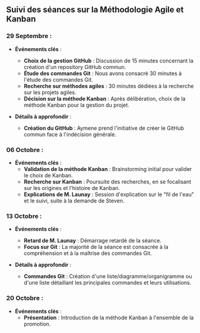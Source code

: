 ## Suivi des séances sur la Méthodologie Agile et Kanban

### 29 Septembre :

- **Événements clés** :
    
    - **Choix de la gestion GitHub** : Discussion de 15 minutes concernant la création d'un repository GitHub commun.
    - **Étude des commandes Git** : Nous avons consacré 30 minutes à l'étude des commandes Git.
    - **Recherche sur méthodes agiles** : 30 minutes dédiées à la recherche sur les projets agiles.
    - **Décision sur la méthode Kanban** : Après délibération, choix de la méthode Kanban pour la gestion du projet.
- **Détails à approfondir** :
    
    - **Création du GitHub** : Aymene prend l'initiative de créer le GitHub commun face à l'indécision générale.

### 06 Octobre :

- **Événements clés** :
    - **Validation de la méthode Kanban** : Brainstorming initial pour valider le choix de Kanban.
    - **Recherche sur Kanban** : Poursuite des recherches, en se focalisant sur les origines et l'histoire de Kanban.
    - **Explications de M. Launay** : Session d'explication sur le "fil de l'eau" et le suivi, suite à la demande de Steven.

### 13 Octobre :

- **Événements clés** :
    
    - **Retard de M. Launay** : Démarrage retardé de la séance.
    - **Focus sur Git** : La majorité de la séance est consacrée à la compréhension et à la maîtrise des commandes Git.
- **Détails à approfondir** :
    
    - **Commandes Git** : Création d'une liste/diagramme/organigramme ou d'une liste détaillant les principales commandes et leurs utilisations.

### 20 Octobre :

- **Événements clés** :
    - **Présentation** : Introduction de la méthode Kanban à l'ensemble de la promotion.